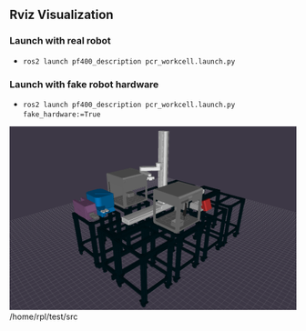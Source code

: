 
## Rviz Visualization

### Launch with real robot
- `ros2 launch pf400_description pcr_workcell.launch.py`
### Launch with fake robot hardware
- `ros2 launch pf400_description pcr_workcell.launch.py fake_hardware:=True`

![RViz PCR Workcell Visualization](https://github.com/AD-SDL/rpl_workcell/blob/doga_dev/pcr_description/resources/figures/pcr_workcell_rviz.png)
/home/rpl/test/src